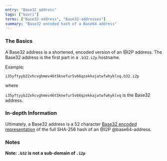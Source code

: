 ```yaml
---
entry: "Base32 address"
tags: ["kovri"]
terms: ["Base32-address", "Base32-addresses"]
summary: "Base32 encoded hash of a Base64 address"
---
```


### The Basics

A Base32 address is a shortened, encoded version of an @I2P address. The Base32 address is the first part in a `.b32.i2p` hostname.

Example:

`i35yftyyb22xhcvghmev46t5knefur5v66qzekkajatwfwhyklvq.b32.i2p`

where

`i35yftyyb22xhcvghmev46t5knefur5v66qzekkajatwfwhyklvq` is the Base32 address.

### In-depth Information

Ultimately, a Base32 address is a 52 character [Base32 encoded representation](https://en.wikipedia.org/wiki/Base32) of the full SHA-256 hash of an @I2P @base64-address.

### Notes

**Note: `.b32` is not a sub-domain of `.i2p`**
